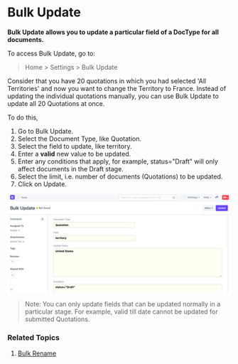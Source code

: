 
# Bulk Update



**Bulk Update allows you to update a particular field of a DocType for all documents.**


To access Bulk Update, go to:



> 
> Home > Settings > Bulk Update
> 
> 
> 


Consider that you have 20 quotations in which you had selected 'All Territories' and now you want to change the Territory to France. Instead of updating the individual quotations manually, you can use Bulk Update to update all 20 Quotations at once.


To do this,


1. Go to Bulk Update.
2. Select the Document Type, like Quotation.
3. Select the field to update, like territory.
4. Enter a **valid** new value to be updated.
5. Enter any conditions that apply, for example, status="Draft" will only affect documents in the Draft stage.
6. Select the limit, i.e. number of documents (Quotations) to be updated.
7. Click on Update.


![Bulk Update](/files/bulk-update.png)



> 
> Note: You can only update fields that can be updated normally in a particular stage. For example, valid till date cannot be updated for submitted Quotations.
> 
> 
> 


### Related Topics


1. [Bulk Rename](/docs/en/setting-up/settings/bulk-rename)




